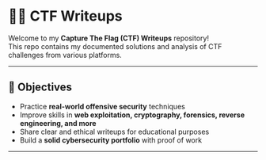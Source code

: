 # 🕵️‍♂️ CTF Writeups

Welcome to my **Capture The Flag (CTF) Writeups** repository!  
This repo contains my documented solutions and analysis of CTF challenges from various platforms.  

---

## 🎯 Objectives

- Practice **real-world offensive security** techniques  
- Improve skills in **web exploitation, cryptography, forensics, reverse engineering, and more**  
- Share clear and ethical writeups for educational purposes  
- Build a **solid cybersecurity portfolio** with proof of work

---

